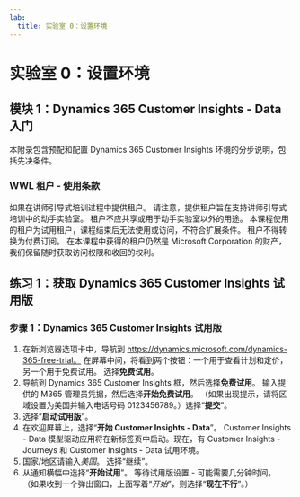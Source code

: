 ```yaml
---
lab:
  title: 实验室 0：设置环境
---
```


# 实验室 0：设置环境

## 模块 1：Dynamics 365 Customer Insights - Data 入门

本附录包含预配和配置 Dynamics 365 Customer Insights 环境的分步说明，包括先决条件。

### WWL 租户 - 使用条款
如果在讲师引导式培训过程中提供租户。 请注意，提供租户旨在支持讲师引导式培训中的动手实验室。 租户不应共享或用于动手实验室以外的用途。 本课程使用的租户为试用租户，课程结束后无法使用或访问，不符合扩展条件。 租户不得转换为付费订阅。 在本课程中获得的租户仍然是 Microsoft Corporation 的财产，我们保留随时获取访问权限和收回的权利。

## 练习 1：获取 Dynamics 365 Customer Insights 试用版
### 步骤 1：Dynamics 365 Customer Insights 试用版
1. 在新浏览器选项卡中，导航到 https://dynamics.microsoft.com/dynamics-365-free-trial。 在屏幕中间，将看到两个按钮：一个用于查看计划和定价，另一个用于免费试用。 选择**免费试用**。
2. 导航到 Dynamics 365 Customer Insights 框，然后选择**免费试用**。 输入提供的 M365 管理员凭据，然后选择**开始免费试用**。 （如果出现提示，请将区域设置为美国并输入电话号码 0123456789。）选择“**提交**”。
3. 选择“**启动试用版**”。
4. 在欢迎屏幕上，选择“**开始 Customer Insights - Data**”。 Customer Insights - Data 模型驱动应用将在新标签页中启动。现在，有 Customer Insights - Journeys 和 Customer Insights - Data 试用环境。
5. 国家/地区请输入*美国*。 选择“继续”。
6. 从通知横幅中选择“**开始试用**”。 等待试用版设置 - 可能需要几分钟时间。 （如果收到一个弹出窗口，上面写着“*开始*”，则选择“**现在不行**”。）

